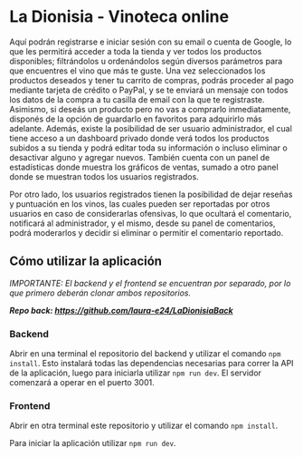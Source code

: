 # La Dionisia - Vinoteca online

Aquí podrán registrarse e iniciar sesión con su email o cuenta de Google, lo que les permitirá acceder a toda la tienda y ver todos los productos disponibles; filtrándolos u ordenándolos según diversos parámetros para que encuentres el vino que más te guste.
Una vez seleccionados los productos deseados y tener tu carrito de compras, podrás proceder al pago mediante tarjeta de crédito o PayPal, y se te enviará un mensaje con todos los datos de la compra a tu casilla de email con la que te registraste.
Asimismo, si deseás un producto pero no vas a comprarlo inmediatamente, disponés de la opción de guardarlo en favoritos para adquirirlo más adelante.
Además, existe la posibilidad de ser usuario administrador, el cual tiene acceso a un dashboard privado donde verá todos los productos subidos a su tienda y podrá editar toda su información o incluso eliminar o desactivar alguno y agregar nuevos. También cuenta con un panel de estadísticas donde muestra los gráficos de ventas, sumado a otro panel donde se muestran todos los usuarios registrados. 

Por otro lado, los usuarios registrados tienen la posibilidad de dejar reseñas y puntuación en los vinos, las cuales pueden ser reportadas por otros usuarios en caso de considerarlas ofensivas, lo que ocultará el comentario, notificará al administrador, y el mismo, desde su panel de comentarios, podrá moderarlos y decidir si eliminar o permitir el comentario reportado.

## Cómo utilizar la aplicación

*IMPORTANTE: El backend y el frontend se encuentran por separado, por lo que primero deberán clonar ambos repositorios.*

*__Repo back: https://github.com/laura-e24/LaDionisiaBack__*

### Backend

Abrir en una terminal el repositorio del backend y utilizar el comando ```npm install```. Esto instalará todas las dependencias necesarias para correr la API de la aplicación, luego para iniciarla utilizar ```npm run dev```. El servidor comenzará a operar en el puerto 3001.


### Frontend

Abrir en otra terminal este repositorio y utilizar el comando ```npm install```. 

Para iniciar la aplicación utilizar ```npm run dev```.
